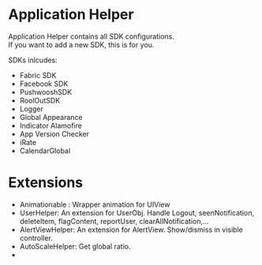 # Application Helper
Application Helper contains all SDK configurations.  
If you want to add a new SDK, this is for you.
  
SDKs inlcudes:  
+ Fabric SDK
+ Facebook SDK
+ PushwooshSDK
+ RoolOutSDK
+ Logger
+ Global Appearance
+ Indicator Alamofire
+ App Version Checker
+ iRate
+ CalendarGlobal

# Extensions
+ Animationable : Wrapper animation for UIView
+ UserHelper: An extension for UserObj. Handle Logout, seenNotification, deleteItem, flagContent, reportUser, clearAllNotification,...
+ AlertViewHelper: An extension for AlertView. Show/dismiss in visible controller.
+ AutoScaleHelper: Get global ratio.
+